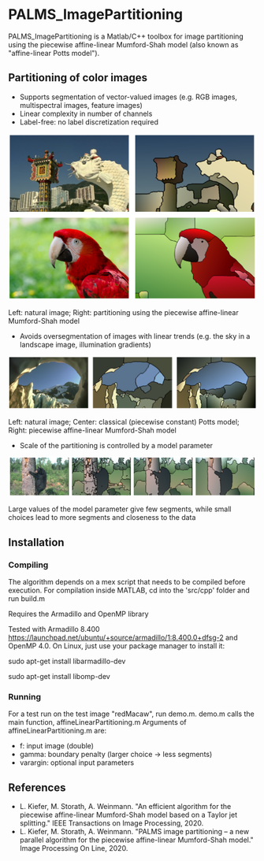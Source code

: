 # PALMS_ImagePartitioning
PALMS_ImagePartitioning is a Matlab/C++ toolbox for image partitioning 
using the piecewise affine-linear Mumford-Shah model (also known as "affine-linear Potts model").

## Partitioning of color images

   - Supports segmentation of vector-valued images (e.g. RGB images, multispectral images, feature images)
   - Linear complexity in number of channels
   - Label-free: no label discretization required
   
   ![titleimageA](/docs/titleimageA.png)
   ![titleimageB](/docs/titleimageB.png)
   
   Left: natural image; Right: partitioning using the piecewise affine-linear Mumford-Shah model
   
   - Avoids oversegmentation of images with linear trends (e.g. the sky in a landscape image, illumination gradients)
   
   ![PottsAndPALMS](/docs/piecewiseConstantAndPiecewiseAffineLinear.png)
   
   Left: natural image; Center: classical (piecewise constant) Potts model; Right: piecewise affine-linear Mumford-Shah model
   
   - Scale of the partitioning is controlled by a model parameter
   
   ![parameter](/docs/parameter.png)
   
   Large values of the model parameter give few segments, while small choices lead to more segments
and closeness to the data

## Installation
### Compiling
The algorithm depends on a mex script that needs to be compiled before execution. For compilation inside MATLAB, cd into the 'src/cpp' folder and run build.m

Requires the Armadillo and OpenMP library

Tested with Armadillo 8.400 https://launchpad.net/ubuntu/+source/armadillo/1:8.400.0+dfsg-2 and OpenMP 4.0.
On Linux, just use your package manager to install it:

sudo apt-get install libarmadillo-dev

sudo apt-get install libomp-dev

### Running
For a test run on the test image "redMacaw", run demo.m. 
demo.m calls the main function, affineLinearPartitioning.m
Arguments of affineLinearPartitioning.m are:
 - f: input image (double)
 - gamma: boundary penalty (larger choice -> less segments)
 - varargin: optional input parameters

## References
- L. Kiefer, M. Storath, A. Weinmann.
    "An efficient algorithm for the piecewise affine-linear Mumford-Shah model based on a Taylor jet splitting."
    IEEE Transactions on Image Processing, 2020.
- L. Kiefer, M. Storath, A. Weinmann.
    "PALMS image partitioning – a new parallel algorithm for the piecewise affine-linear Mumford-Shah model."
     Image Processing On Line, 2020.
